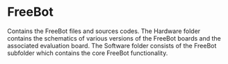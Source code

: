 # FreeBot
Contains the FreeBot files and sources codes. 
The Hardware folder contains the schematics of various versions of the FreeBot boards and the associated evaluation board. 
The Software folder consists of the FreeBot subfolder which contains the core FreeBot functionality.
